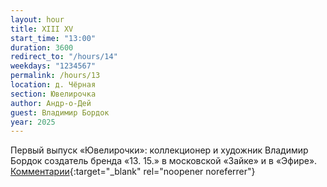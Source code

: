 ```yaml
---
layout: hour
title: XIII XV
start_time: "13:00"
duration: 3600
redirect_to: "/hours/14"
weekdays: "1234567"
permalink: /hours/13
location: д. Чёрная
section: Ювелирочка
author: Андр-о-Дей
guest: Владимир Бордок
year: 2025
---
```


Первый выпуск «Ювелирочки»: коллекционер и художник Владимир Бордок создатель бренда «13. 15.» в московской «Зайке» и в «Эфире». [Комментарии](https://t.me/+nk0UKze8dEczZDAy){:target="_blank" rel="noopener noreferrer"}
